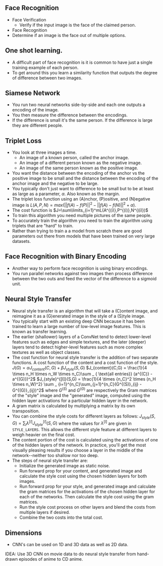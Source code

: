 ## Face Recognition
 - Face Verification
   - Verify if the input image is the face of the claimed person.
 - Face Recognition
  - Determine if an image is the face out of multiple options.
## One shot learning.
- A difficult part of face recognition is it is common to have just a single training example of each person.
- To get around this you learn a similarity function that outputs the degree of difference between two images.
## Siamese Network
- You run two neural networks side-by-side and each one outputs a encoding of the image.
- You then measure the difference between the encodings.
- If the difference is small it's the same person. If the difference is large they are different people.
## Triplet Loss
- You look at three images a time.
  - An image of a known person, called the anchor image.
  - An image of a different person known as the negative image.
  - An image of the same person known as the positive image.
- You want the distance between the encoding of the anchor vs the positive image to be small and the distance between the encoding of the anchor image and the negative to be large.
- You typically don't just want to difference to be small but to be at least as large as a parameter, $\alpha$. Also known as the margin.
- The triplet loss function using an (A)nchor, (P)ositive, and (N)egative image is $L(A,P,N)=max(||f(A)-f(P)||^2-||f(A)-f(N)||^2+\alpha)$.
- The cost function is $J=\sum\limits_{i=1}^mL(A^{(i)},P^{(i)},N^{(i)})$
- To train this algorithm you need multiple pictures of the same people.
- To accurately train the algorithm you need to train the algorithm using triplets that are "hard" to train.
- Rather than trying to train a a model from scratch there are good parameters out there from models that have been trained on very large datasets.
## Face Recognition with Binary Encoding
- Another way to perform face recognition is using binary encodings.
- You run parallel networks against two images then process difference between the two outs and feed the vector of the difference to a sigmoid unit.

## Neural Style Transfer
- Neural style transfer is an algorithm that will take a (C)ontent image, and reimagine it as a (G)enerated image in the style of a (S)tyle image.
- You typically start with an existing deep CNN because it has been trained to learn a large number of low-level image features. This is known as transfer learning.
- The earlier (shallower) layers of a ConvNet tend to detect lower-level features such as edges and simple textures, and the later (deeper) layers tend to detect higher-level features such as more complex textures as well as object classes.
- The cost function for neural style transfer is the addition of two separate functions. A cost function of the content and a cost function of the style.
$J(G)=\alpha J_{content}(C,G)+\beta J_{style}(S,G)$
$J_{content}(C,G) =  \frac{1}{4 \times n_H \times n_W \times n_C}\sum _ { \text{all entries}} (a^{(C)} - a^{(G)})^2$
$J_{style}^{[l]}(S,G) = \frac{1}{4 \times {n_C}^2 \times (n_H \times n_W)^2} \sum _ {i=1}^{n_C}\sum_{j=1}^{n_C}(G^{(S)}_{ij} - G^{(G)}_{ij})^2$
where $G^{(S)}$ and $G^{(G)}$ are respectively the Gram matrices of the "style" image and the "generated" image, computed using the hidden layer activations for a particular hidden layer in the network.
- A gram matrix is calculated by multiplying a matrix by its own transposition.
- You can combine the style costs for different layers as follows:
$J_{style}(S,G) = \sum_{l} \lambda^{[l]} J^{[l]}_{style}(S,G)$
where the values for $\lambda^{[l]}$ are given in `STYLE_LAYERS`. This allows the different style feature at different layers to weigh heavier on the final cost.
- The content portion of the cost is calculated using the activations of one of the hidden layers of the network. In practice, you'll get the most visually pleasing results if you choose a layer in the middle of the network--neither too shallow nor too deep.
- The steps of neural style transfer are:
  - Initialize the generated image as static noise.
  - Run forward prop for your content, and generated image and calculate the style cost using the chosen hidden layers for both images.
  - Run forward prop for your style, and generated image and calculate the gram matrices for the activations of the chosen hidden layer for each of the networks. Then calculate the style cost using the gram matrices.
  - Run the style cost process on other layers and blend the costs from multiple layers if desired.
  - Combine the two costs into the total cost.

## Dimensions
- CNN's can be used on 1D and 3D data as well as 2D data.

IDEA: Use 3D CNN on movie data to do neural style transfer from hand-drawn episodes of anime to CD anime.
